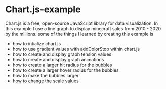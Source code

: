 # Chart.js-example
Chart.js is a free, open-source JavaScript library for data visualization.
In this example I use a line graph to display minecraft sales from 2010 - 2020 by the millions.
some of the things I learned by creating this example is
- how to intialize chart.js
- how to use gradient values with addColorStop within chart.js
- how to create and display graph tension values
- how to create and display graph animations
- how to create a larger hit radius for the bubbles
- how to create a larger hover radius for the bubbles
- how to make the bubbles larger
- how to change the scale values
